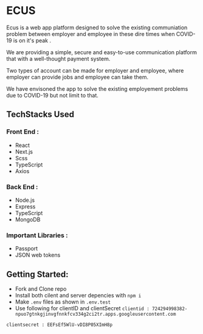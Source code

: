 # ECUS

<p>Ecus is a web app platform designed to solve the existing communiation problem between employer and employee in these dire times when COVID-19 is on it's peak .</p>

<p>We are providing a simple, secure and easy-to-use communication platform that with a well-thought payment system.</p>

<p>Two types of account can be made for employer and employee, where employer can provide jobs and employee can take them.</p>

<p>We have envisoned the app to solve the existing employement problems due to COVID-19 but not limit to that.</p>

## TechStacks Used

### Front End :

- React
- Next.js
- Scss
- TypeScript
- Axios

### Back End :

- Node.js
- Express
- TypeScript
- MongoDB

### Important Libraries :

- Passport
- JSON web tokens

## Getting Started:

- Fork and Clone repo
- Install both cilent and server depencies with `npm i`
- Make `.env` files as shown in `.env.test`
- Use following for clientID and clientSecret
`clientid : 724294998382-npuo7gtnkgjinvgfnnkfcv334g2ci2tr.apps.googleusercontent.com`

`clientsecret : EEFsEf5WlU-vDI8P05XImH8p`
